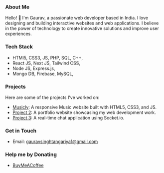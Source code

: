### About Me
Hello! 👋 I'm Gaurav, a passionate web developer based in India. I love designing and building interactive websites and web applications. I believe in the power of technology to create innovative solutions and improve user experiences.

### Tech Stack
* HTMl5, CSS3, JS, PHP, SQL, C++,
* React JS, Next JS, Tailwind CSS,
* Node JS, Express.js,
* Mongo DB, Firebase, MySQL,

### Projects
Here are some of the projects I've worked on:

- [Musicly](https://github.com/Gauravst/Musicly): A responsive Music website built with HTML5, CSS3, and JS.
- [Project 2](link-to-project-2): A portfolio website showcasing my web development work.
- [Project 3](link-to-project-3): A real-time chat application using Socket.io.

### Get in Touch
- Email: [gauravsinghtangariya1@gmail.com](mailto:gauravsinghtangariya1@gmail.com)

### Help me by Donating
- [BuyMeACoffee](https://buymeacoffee.com/Gauravst04)
